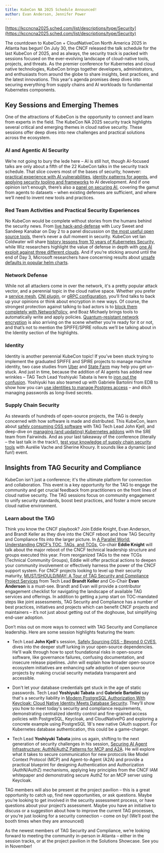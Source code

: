 ```yaml
---
title: KubeCon NA 2025 Schedule Announced!
author: Evan Anderson, Jennifer Power
---
```


[https://kccncna2025.sched.com/list/descriptions/type/Security](https://kccncna2025.sched.com/list/descriptions/type/Security)

The countdown to KubeCon + CloudNativeCon North America 2025 in Atlanta has begun! On July 30, the CNCF released the talk schedule for the last KubeCon of 2025, and as always, the security track is packed with sessions focused on the ever-evolving landscape
of cloud-native tools, projects, and threats. As the premier conference for Kubernetes and cloud native technologies, KubeCon brings together developers, administrators, and enthusiasts from around the globe to share insights, best practices, and the latest
innovations. This year's agenda promises deep dives into securing everything from supply chains and AI workloads to fundamental Kubernetes components.

## Key Sessions and Emerging Themes

One of the attractions of KubeCon is the opportunity to connect and learn from experts in the field. The KubeCon NA 2025 security track highlights several critical and emerging themes in cloud native security. These sessions offer deep dives into new challenges
and practical solutions across the ecosystem.

### AI and Agentic AI Security

We’re not going to bury the lede here – AI is still hot, though AI-focused talks are only about a fifth of the 22 KubeCon talks in the security track schedule. That slice covers most of the bases of security,
however: [practical experience with AI vulnerabilities](https://kccncna2025.sched.com/event/27FeS/the-good-the-bad-and-the-ugly-hacking-3-cloud-native-ai-services-with-1-vulnerability-hillai-ben-sasson-nir-ohfeld-wiz), [identity patterns for agents](https://kccncna2025.sched.com/event/27FbM/securing-ai-agent-infrastructure-authnauthz-patterns-for-mcp-and-a2a-yoshiyuki-tabata-hitachi-ltd),
and [applying security tooling and frameworks](https://kccncna2025.sched.com/event/27Fcr/aligning-enterprise-ai-security-with-mitre-atlas-using-open-source-technologies-doron-caspin-valentina-rodriguez-sosa-red-hat) to AI development.
And if one opinion isn’t enough, there’s also a [panel on securing AI](https://kccncna2025.sched.com/event/27FWu/in-ai-we-trust-securing-the-future-one-agent-at-a-time-lin-sun-christian-posta-soloio-hannah-foxwell-kortensia-andrew-martin-controlplane-ricardo-aravena-snowflake), covering the gamut from
agents to datasets – when existing defenses are sufficient, and where we’ll need to invent new tools and practices.

### Red Team Activities and Practical Security Experiences

No KubeCon would be complete without stories from the humans behind the security news.  From [live hack-and-defense](https://kccncna2025.sched.com/event/27FZo/red-vs-blue-a-live-attacker-defender-showdown-in-kubernetes-security-lucy-sweet-uber-sandeep-kanabar-gen) with Lucy Sweet and Sandeep Kanabar on Day 2 to a panel discussion on [the most useful open source tools](https://kccncna2025.sched.com/event/27Fc5/security-theater-or-real-defense-navigating-open-source-security-in-a-cloud-native-world-rotem-refael-armo-constanze-roedig-technical-university-of-vienna-megan-wolf-defense-unicorns-stefana-muller-salesforce-oshrat-nir-independent),
there’s never a dull moment in security. KubeCon vet Ian Coldwater will share [history lessons from 10 years of Kubernetes Security](https://kccncna2025.sched.com/event/27Fdj/weve-come-a-long-way-baby-the-evolution-of-kubernetes-security-ian-coldwater-independent),
while Wiz researchers highlight the value of defense in depth with [one AI exploit against three different clouds](https://kccncna2025.sched.com/event/27FeS/the-good-the-bad-and-the-ugly-hacking-3-cloud-native-ai-services-with-1-vulnerability-hillai-ben-sasson-nir-ohfeld-wiz).
And if you’re sticking around until the end of Day 3, Microsoft researchers have concerning results about [unsafe defaults in popular helm charts](https://kccncna2025.sched.com/event/27Fen/you-deployed-what-data-driven-lessons-on-unsafe-helm-chart-defaults-michael-katchinskiy-yossi-weizman-microsoft).

### Network Defense

While not all attackers come in over the network, it's a pretty popular attack vector, and a perennial topic in the cloud native space.
Whether you prefer a [service mesh](https://kccncna2025.sched.com/event/27FXR/its-2025-why-are-you-ok-with-an-insecure-network-alex-leong-buoyant), [CNI plugin](https://kccncna2025.sched.com/event/27FaL/portable-mtls-for-kubernetes-a-quic-based-plugin-compatible-with-any-cni-apurup-chevuru-michael-zappa-microsoft), or [gRPC configuration](https://kccncna2025.sched.com/event/27FVP/end-to-end-security-with-grpc-in-kubernetes-shiva-abhishek-agrawal-google), you’ll find talks to back up your opinions or
think about encryption in new ways. Of course, the strongest protection against talking to bad actors is to [block them completely with NetworkPolicy](https://kccncna2025.sched.com/event/27FUs/demonstration-of-automatic-kubernetes-network-policies-generation-boaz-michaely-red-hat),
and Boaz Michaely brings tools to automatically write and apply policies. [Quantum-resistant network encryption](https://kccncna2025.sched.com/event/27FZK/quantum-resistant-kubernetes-realities-risks-versioning-pitfalls-fabian-kammel-controlplane) is also arriving on the scene whether
you’re ready for it or not, and that’s not to mention the SPIFFE/SPIRE rollouts we’ll be talking about in the Identity section of the highlights.

### Identity

Identity is another perennial KubeCon topic! If you’ve been stuck trying to implement the graduated SPIFFE and SPIRE projects to manage machine identity,
two case studies from [Uber](https://kccncna2025.sched.com/event/27FdO/authenticating-and-authorizing-every-connection-at-uber-yangmin-zhu-matt-mathew-uber) and [State Farm](https://kccncna2025.sched.com/event/27FVt/from-bespoke-to-bulletproof-spiffespire-with-eso-for-enterprise-zero-trust-may-large-ivy-moore-state-farm) may help you get un-stuck.
And just in time, because the addition of AI agents has added new wrinkles – TAG Tech Lead Yoshiyuki Tabata is here to [iron out the confusion](https://kccncna2025.sched.com/event/27FbM/securing-ai-agent-infrastructure-authnauthz-patterns-for-mcp-and-a2a-yoshiyuki-tabata-hitachi-ltd).
Yoshiyuki has also teamed up with Gabriele Bartolini from EDB to show how you can [use identities to manage Postgres access](https://kccncna2025.sched.com/event/27FXv/modern-postgresql-authorization-with-keycloak-cloud-native-identity-meets-database-security-yoshiyuki-tabata-hitachi-ltd-gabriele-bartolini-edb) – and ditch managing passwords as long-lived secrets.

### Supply Chain Security

As stewards of hundreds of open-source projects, the TAG is deeply concerned with how software is made and distributed. This KubeCon, learn about [safely consuming OSS software](https://kccncna2025.sched.com/event/27Fap/safely-sourcing-oss-beyond-0-cves-john-kjell-controlplane) with TAG Tech Lead John Kjell, and deep-dive
on [managing (and updating) Kubernetes addons](https://kccncna2025.sched.com/event/27FYn/patch-me-if-you-can-tackling-outdated-addons-before-they-become-a-risk-stevie-caldwell-andy-suderman-fairwinds) with the SRE team from Fairwinds. And as your last takeaway of the conference (literally – the last talk in the track!), [test your knowledge of supply chain security tools](https://kccncna2025.sched.com/event/27Fez/the-ultimate-container-challenge-an-interactive-trivia-game-on-supply-chain-security-aurelie-vache-ovhcloud-sherine-khoury-red-hat)
with Aurélie Vache and Sherine Khoury. It sounds like a dynamic (and fun!) event.

## Insights from TAG Security and Compliance

KubeCon isn't just a conference; it's the ultimate platform for connection and collaboration. This event is a key opportunity for the TAG to engage the community and get crucial feedback from practitioners on the front lines of cloud native security.
The TAG sessions focus on community engagement to unify security standards, boost best practices, and foster a more secure cloud native environment.

### Learn about the TAG

Think you know the CNCF playbook? Join Eddie Knight, Evan Anderson, and Brandt Keller as they dive into the CNCF reboot and how TAG Security and Compliance fits into the larger picture.
In [A Parallel World: Understanding CNCF’s TOC, TAGs, and TCGs](https://kccncna2025.sched.com/event/27NnN/a-parallel-world-understanding-cncfs-toc-tags-and-tcgs-eddie-knight-sonatype), Co-chair **Eddie Knight** will talk about the major reboot of the CNCF technical leadership structure and groups executed this year.
From reorganized TAGs to the new TCGs (Technical Community Groups), Eddie will offer practical actions to deepen your community involvement or effectively harness the power of the CNCF support system.
For CNCF projects looking to level up their security maturity, [MUST/SHOULD/MAY: A Tour of TAG Security and Compliance Project Services](https://kccncna2025.sched.com/event/27Nmq/mustshouldmay-a-tour-of-tag-security-and-compliance-project-services-evan-anderson-custcodian-brandt-keller-defense-unicorns) from Tech Lead **Brandt Keller** and Co-Chair **Evan Anderson** is a must-see.
Brandt and Evan will provide a contributor engagement checklist for navigating the landscape of available TAG services and offerings. In addition to getting a jump start on TOC-mandated steps like joint assessments, TAG Security and Compliance has a number of best practices,
initiatives and projects which can benefit CNCF projects and maintainers – it’s not just about getting out of the doghouse, but simplifying end-user adoption.

Don’t miss out on more ways to connect with TAG Security and Compliance leadership. Here are some session highlights featuring the team:

* Tech Lead **John Kjell**'s session, [Safely Sourcing OSS - Beyond 0 CVES](https://kccncna2025.sched.com/event/27Fap/safely-sourcing-oss-beyond-0-cves-john-kjell-controlplane), dives into the deeper stuff lurking in your open-source dependencies. He'll walk through how to spot foundational risks in open-source software,
  like governance failures, confusing documentation, and insecure release pipelines. John will explain how broader open-source ecosystem initiatives are enhancing safe adoption of open source projects by making crucial security metadata transparent and accessible.

* Don't let your database credentials get stuck in the age of static passwords. Tech Lead **Yoshiyuki Tabata** and **Gabriele Bartolini** say that's a security liability in [Modern PostgreSQL Authorization With Keycloak: Cloud Native Identity Meets Database Security](https://kccncna2025.sched.com/event/27FXv/modern-postgresql-authorization-with-keycloak-cloud-native-identity-meets-database-security-yoshiyuki-tabata-hitachi-ltd-gabriele-bartolini-edb).
  They’ll show you how to meet today's security and compliance requirements, demonstrating centralized identity control and fine-grained access policies with PostgreSQL, Keycloak, and CloudNativePG and exploring a concrete example using PostgreSQL 18's new native OAuth support. For Kubernetes database authentication, this could be a game-changer.

* Tech Lead **Yoshiyuki Tabata** joins us again, shifting to the next generation of security challenges in his session, [Securing AI Agent Infrastructure: AuthN/AuthZ Patterns for MCP and A2A](https://kccncna2025.sched.com/event/27FbM/securing-ai-agent-infrastructure-authnauthz-patterns-for-mcp-and-a2a-yoshiyuki-tabata-hitachi-ltd).
  He will explore what it takes to secure communication for new protocols like Model Context Protocol (MCP) and Agent-to-Agent (A2A) and provide a practical blueprint for designing Authentication and Authorization (AuthN/AuthZ) mechanisms,
  applying key principles from the CNCF IAM whitepaper and demonstrating secure AuthZ for an MCP server using Keycloak.

TAG members will also be present at the project pavilion – this is a great opportunity to catch up, find new opportunities, or ask questions. Maybe you’re looking to get involved in the security assessment process, or have questions about your project’s assessment. Maybe you have an initiative to discuss or a suggestion about how to improve the current TAG processes, or you’re just looking for a security connection – come on by!  (We’ll post the booth times when they are announced)

As the newest members of TAG Security and Compliance, we’re looking forward to meeting the community in-person in Atlanta – either in the session tracks, or at the project pavilion in the Solutions Showcase. See you in November!
